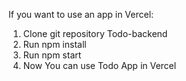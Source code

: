 If you want to use an app in Vercel:
1. Clone git repository Todo-backend
2. Run npm install
3. Run npm start
4. Now You can use Todo App in Vercel
